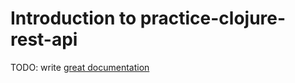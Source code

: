 # Introduction to practice-clojure-rest-api

TODO: write [great documentation](http://jacobian.org/writing/what-to-write/)
